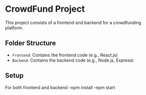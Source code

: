 # CrowdFund Project

This project consists of a frontend and backend for a crowdfunding platform.

## Folder Structure

- `Frontend`: Contains the frontend code (e.g., React.js)
- `Backend`: Contains the backend code (e.g., Node.js, Express)

## Setup

For both frontend and backend
-npm install 
-npm start 

